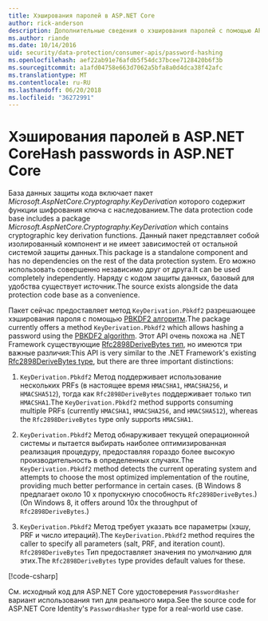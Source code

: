 ```yaml
---
title: Хэширования паролей в ASP.NET Core
author: rick-anderson
description: Дополнительные сведения о хэширования паролей с помощью API защиты данных ASP.NET Core.
ms.author: riande
ms.date: 10/14/2016
uid: security/data-protection/consumer-apis/password-hashing
ms.openlocfilehash: aef22ab91e76afdb5f54dc37bcee7128420b6f3b
ms.sourcegitcommit: a1afd04758e663d7062a5bfa8a0d4dca38f42afc
ms.translationtype: MT
ms.contentlocale: ru-RU
ms.lasthandoff: 06/20/2018
ms.locfileid: "36272991"
---
```

# <a name="hash-passwords-in-aspnet-core"></a><span data-ttu-id="53c49-103">Хэширования паролей в ASP.NET Core</span><span class="sxs-lookup"><span data-stu-id="53c49-103">Hash passwords in ASP.NET Core</span></span>

<span data-ttu-id="53c49-104">База данных защиты кода включает пакет *Microsoft.AspNetCore.Cryptography.KeyDerivation* которого содержит функции шифрования ключа с наследованием.</span><span class="sxs-lookup"><span data-stu-id="53c49-104">The data protection code base includes a package *Microsoft.AspNetCore.Cryptography.KeyDerivation* which contains cryptographic key derivation functions.</span></span> <span data-ttu-id="53c49-105">Данный пакет представляет собой изолированный компонент и не имеет зависимостей от остальной системой защиты данных.</span><span class="sxs-lookup"><span data-stu-id="53c49-105">This package is a standalone component and has no dependencies on the rest of the data protection system.</span></span> <span data-ttu-id="53c49-106">Его можно использовать совершенно независимо друг от друга.</span><span class="sxs-lookup"><span data-stu-id="53c49-106">It can be used completely independently.</span></span> <span data-ttu-id="53c49-107">Наряду с кодом защиты данных, базовый для удобства существует источник.</span><span class="sxs-lookup"><span data-stu-id="53c49-107">The source exists alongside the data protection code base as a convenience.</span></span>

<span data-ttu-id="53c49-108">Пакет сейчас предоставляет метод `KeyDerivation.Pbkdf2` разрешающее хэширования пароля с помощью [PBKDF2 алгоритм](https://tools.ietf.org/html/rfc2898#section-5.2).</span><span class="sxs-lookup"><span data-stu-id="53c49-108">The package currently offers a method `KeyDerivation.Pbkdf2` which allows hashing a password using the [PBKDF2 algorithm](https://tools.ietf.org/html/rfc2898#section-5.2).</span></span> <span data-ttu-id="53c49-109">Этот API очень похожа на .NET Framework существующие [Rfc2898DeriveBytes тип](/dotnet/api/system.security.cryptography.rfc2898derivebytes), но имеются три важные различия:</span><span class="sxs-lookup"><span data-stu-id="53c49-109">This API is very similar to the .NET Framework's existing [Rfc2898DeriveBytes type](/dotnet/api/system.security.cryptography.rfc2898derivebytes), but there are three important distinctions:</span></span>

1. <span data-ttu-id="53c49-110">`KeyDerivation.Pbkdf2` Метод поддерживает использование нескольких PRFs (в настоящее время `HMACSHA1`, `HMACSHA256`, и `HMACSHA512`), тогда как `Rfc2898DeriveBytes` поддерживает только тип `HMACSHA1`.</span><span class="sxs-lookup"><span data-stu-id="53c49-110">The `KeyDerivation.Pbkdf2` method supports consuming multiple PRFs (currently `HMACSHA1`, `HMACSHA256`, and `HMACSHA512`), whereas the `Rfc2898DeriveBytes` type only supports `HMACSHA1`.</span></span>

2. <span data-ttu-id="53c49-111">`KeyDerivation.Pbkdf2` Метод обнаруживает текущей операционной системы и пытается выбирать наиболее оптимизированная реализация процедуру, предоставляя гораздо более высокую производительность в определенных случаях.</span><span class="sxs-lookup"><span data-stu-id="53c49-111">The `KeyDerivation.Pbkdf2` method detects the current operating system and attempts to choose the most optimized implementation of the routine, providing much better performance in certain cases.</span></span> <span data-ttu-id="53c49-112">(В Windows 8 предлагает около 10 x пропускную способность `Rfc2898DeriveBytes`.)</span><span class="sxs-lookup"><span data-stu-id="53c49-112">(On Windows 8, it offers around 10x the throughput of `Rfc2898DeriveBytes`.)</span></span>

3. <span data-ttu-id="53c49-113">`KeyDerivation.Pbkdf2` Метод требует указать все параметры (хэшу, PRF и число итераций).</span><span class="sxs-lookup"><span data-stu-id="53c49-113">The `KeyDerivation.Pbkdf2` method requires the caller to specify all parameters (salt, PRF, and iteration count).</span></span> <span data-ttu-id="53c49-114">`Rfc2898DeriveBytes` Тип предоставляет значения по умолчанию для этих.</span><span class="sxs-lookup"><span data-stu-id="53c49-114">The `Rfc2898DeriveBytes` type provides default values for these.</span></span>

[!code-csharp[](password-hashing/samples/passwordhasher.cs)]

<span data-ttu-id="53c49-115">См. исходный код для ASP.NET Core удостоверения `PasswordHasher` вариант использования тип для реального мира.</span><span class="sxs-lookup"><span data-stu-id="53c49-115">See the source code for ASP.NET Core Identity's `PasswordHasher` type for a real-world use case.</span></span>
